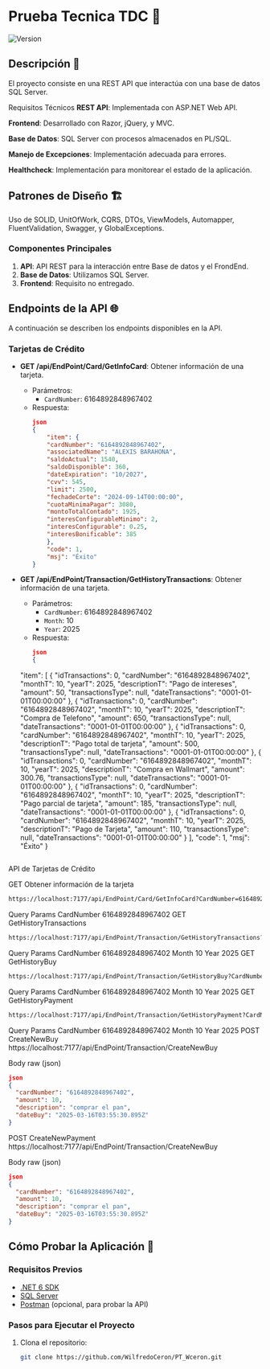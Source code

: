 # Prueba Tecnica TDC 🚀

![Version](https://img.shields.io/badge/version-1.0.0-blue)

## Descripción 📝
El proyecto consiste en una REST API que interactúa con una base de datos SQL Server.

Requisitos Técnicos
**REST API**: Implementada con ASP.NET Web API.

**Frontend**: Desarrollado con Razor, jQuery, y MVC.

**Base de Datos**: SQL Server con procesos almacenados en PL/SQL.

**Manejo de Excepciones**: Implementación adecuada para errores.

**Healthcheck**: Implementación para monitorear el estado de la aplicación.

## **Patrones de Diseño 🏗️**
Uso de SOLID, UnitOfWork, CQRS, DTOs, ViewModels, Automapper, FluentValidation, Swagger, y GlobalExceptions.

### Componentes Principales
1. **API**: API REST para la interacción entre Base de datos y el FrondEnd.
2. **Base de Datos**: Utilizamos SQL Server.
3. **Frontend**: Requisito no entregado.

## **Endpoints de la API 🌐**

A continuación se describen los endpoints disponibles en la API.

### Tarjetas de Crédito
- **GET /api/EndPoint/Card/GetInfoCard**: Obtener información de una tarjeta.
  - Parámetros:
    - `CardNumber`: 6164892848967402
  - Respuesta:
    ```json
	json
    {
		"item": {
		"cardNumber": "6164892848967402",
		"associatedName": "ALEXIS BARAHONA",
		"saldoActual": 1540,
		"saldoDisponible": 360,
		"dateExpiration": "10/2027",
		"cvv": 545,
		"limit": 2500,
		"fechadeCorte": "2024-09-14T00:00:00",
		"cuotaMinimaPagar": 3080,
		"montoTotalContado": 1925,
		"interesConfigurableMinimo": 2,
		"interesConfigurable": 0.25,
		"interesBonificable": 385
		},
		"code": 1,
		"msj": "Éxito"
	}
    ```
	
- **GET /api/EndPoint/Transaction/GetHistoryTransactions**: Obtener información de una tarjeta.
  - Parámetros:
    - `CardNumber`: 6164892848967402
	- `Month`: 10
	- `Year`: 2025
  - Respuesta:
    ```json
	json
    {
  "item": [
    {
      "idTransactions": 0,
      "cardNumber": "6164892848967402",
      "monthT": 10,
      "yearT": 2025,
      "descriptionT": "Pago de intereses",
      "amount": 50,
      "transactionsType": null,
      "dateTransactions": "0001-01-01T00:00:00"
    },
    {
      "idTransactions": 0,
      "cardNumber": "6164892848967402",
      "monthT": 10,
      "yearT": 2025,
      "descriptionT": "Compra de Telefono",
      "amount": 650,
      "transactionsType": null,
      "dateTransactions": "0001-01-01T00:00:00"
    },
    {
      "idTransactions": 0,
      "cardNumber": "6164892848967402",
      "monthT": 10,
      "yearT": 2025,
      "descriptionT": "Pago total de tarjeta",
      "amount": 500,
      "transactionsType": null,
      "dateTransactions": "0001-01-01T00:00:00"
    },
    {
      "idTransactions": 0,
      "cardNumber": "6164892848967402",
      "monthT": 10,
      "yearT": 2025,
      "descriptionT": "Compra en Wallmart",
      "amount": 300.76,
      "transactionsType": null,
      "dateTransactions": "0001-01-01T00:00:00"
    },
    {
      "idTransactions": 0,
      "cardNumber": "6164892848967402",
      "monthT": 10,
      "yearT": 2025,
      "descriptionT": "Pago parcial de tarjeta",
      "amount": 185,
      "transactionsType": null,
      "dateTransactions": "0001-01-01T00:00:00"
    },
    {
      "idTransactions": 0,
      "cardNumber": "6164892848967402",
      "monthT": 10,
      "yearT": 2025,
      "descriptionT": "Pago de Tarjeta",
      "amount": 110,
      "transactionsType": null,
      "dateTransactions": "0001-01-01T00:00:00"
    }
  ],
  "code": 1,
  "msj": "Éxito"
}
    ```

API de Tarjetas de Crédito

GET
Obtener información de la tarjeta
```bash
https://localhost:7177/api/EndPoint/Card/GetInfoCard?CardNumber=6164892848967402
```

Query Params
CardNumber
6164892848967402
GET
GetHistoryTransactions
```bash
https://localhost:7177/api/EndPoint/Transaction/GetHistoryTransactions?CardNumber=6164892848967402&Month=10&Year=2025
```

Query Params
CardNumber
6164892848967402
Month
10
Year
2025
GET
GetHistoryBuy
```bash
https://localhost:7177/api/EndPoint/Transaction/GetHistoryBuy?CardNumber=6164892848967402&Month=10&Year=2025
```

Query Params
CardNumber
6164892848967402
Month
10
Year
2025
GET
GetHistoryPayment
```bash
https://localhost:7177/api/EndPoint/Transaction/GetHistoryPayment?CardNumber=6164892848967402&Month=10&Year=2025
```

Query Params
CardNumber
6164892848967402
Month
10
Year
2025
POST
CreateNewBuy
https://localhost:7177/api/EndPoint/Transaction/CreateNewBuy


Body
raw (json)
```json
json
{
  "cardNumber": "6164892848967402",
  "amount": 10,
  "description": "comprar el pan",
  "dateBuy": "2025-03-16T03:55:30.895Z"
}
```

POST
CreateNewPayment
https://localhost:7177/api/EndPoint/Transaction/CreateNewBuy


Body
raw (json)
```json
json
{
  "cardNumber": "6164892848967402",
  "amount": 10,
  "description": "comprar el pan",
  "dateBuy": "2025-03-16T03:55:30.895Z"
}
```
## **Cómo Probar la Aplicación 🧪**

### Requisitos Previos
- [.NET 6 SDK](https://dotnet.microsoft.com/download/dotnet/6.0)
- [SQL Server](https://www.microsoft.com/es-es/sql-server/sql-server-downloads)
- [Postman](https://www.postman.com/downloads/) (opcional, para probar la API)

### Pasos para Ejecutar el Proyecto
1. Clona el repositorio:
   ```bash
   git clone https://github.com/WilfredoCeron/PT_Wceron.git